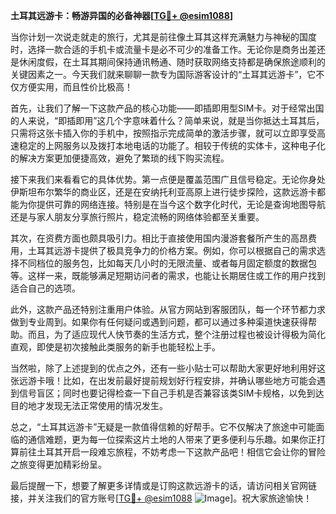 **土耳其远游卡：畅游异国的必备神器[[TG💪+ @esim1088](https://t.me/s/esim1088)]**

当你计划一次说走就走的旅行，尤其是前往像土耳其这样充满魅力与神秘的国度时，选择一款合适的手机卡或流量卡是必不可少的准备工作。无论你是商务出差还是休闲度假，在土耳其期间保持通讯畅通、随时获取网络支持都是确保旅途顺利的关键因素之一。今天我们就来聊聊一款专为国际游客设计的“土耳其远游卡”，它不仅方便实用，而且性价比极高！

首先，让我们了解一下这款产品的核心功能——即插即用型SIM卡。对于经常出国的人来说，“即插即用”这几个字意味着什么？简单来说，就是当你抵达土耳其后，只需将这张卡插入你的手机中，按照指示完成简单的激活步骤，就可以立即享受高速稳定的上网服务以及拨打本地电话的功能了。相较于传统的实体卡，这种电子化的解决方案更加便捷高效，避免了繁琐的线下购买流程。

接下来我们来看看它的具体优势。第一点便是覆盖范围广且信号稳定。无论你身处伊斯坦布尔繁华的商业区，还是在安纳托利亚高原上进行徒步探险，这款远游卡都能为你提供可靠的网络连接。特别是在当今这个数字化时代，无论是查询地图导航还是与家人朋友分享旅行照片，稳定流畅的网络体验都至关重要。

其次，在资费方面也颇具吸引力。相比于直接使用国内漫游套餐所产生的高昂费用，土耳其远游卡提供了极具竞争力的价格方案。例如，你可以根据自己的需求选择不同档位的服务包，比如每天几小时的无限流量、或者每月固定额度的数据包等。这样一来，既能够满足短期访问者的需求，也能让长期居住或工作的用户找到适合自己的选项。

此外，这款产品还特别注重用户体验。从官方网站到客服团队，每一个环节都力求做到专业周到。如果你有任何疑问或遇到问题，都可以通过多种渠道快速获得帮助。而且，为了适应现代人快节奏的生活方式，整个注册过程也被设计得极为简化直观，即使是初次接触此类服务的新手也能轻松上手。

当然啦，除了上述提到的优点之外，还有一些小贴士可以帮助大家更好地利用好这张远游卡哦！比如，在出发前最好提前规划好行程安排，并确认哪些地方可能会遇到信号盲区；同时也要记得检查一下自己手机是否兼容该类SIM卡规格，以免到达目的地才发现无法正常使用的情况发生。

总之，“土耳其远游卡”无疑是一款值得信赖的好帮手。它不仅解决了旅途中可能面临的通信难题，更为每一位探索这片土地的人带来了更多便利与乐趣。如果你正打算前往土耳其开启一段难忘旅程，不妨考虑一下这款产品吧！相信它会让你的冒险之旅变得更加精彩纷呈。

最后提醒一下，想要了解更多详情或是订购这款远游卡的话，请访问相关官网链接，并关注我们的官方账号[[TG💪+ @esim1088](https://t.me/s/esim1088) ![Image](https://i.postimg.cc/4NQfJmqS/Snipaste-2025-05-13-00-14-12.png)]。祝大家旅途愉快！
